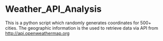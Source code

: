 # Weather_API_Analysis
This is a python script which randomly generates coordinates for 500+ cities. The geographic information is the used to retrieve data via API from http://api.openweathermap.org
